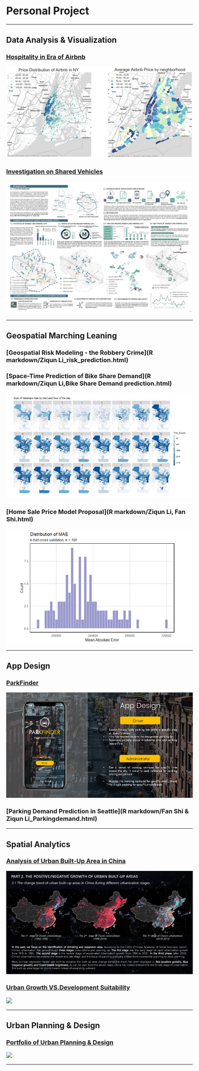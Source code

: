 # Personal Project

---

## Data Analysis & Visualization 

### [Hospitality in Era of Airbnb](https://liziqun.github.io/MUSA620_Final_Project/)
<img src="images/combine.png?raw=true"/>
       
       
### [Investigation on Shared Vehicles](/pdf/carsharing.pdf)
<img src="images/carsharing.jpg?raw=true"/>
     
     
--- 

## Geospatial Marching Leaning

### [Geospatial Risk Modeling - the Robbery Crime](R markdown/Ziqun Li_risk_prediction.html)
    

### [Space-Time Prediction of Bike Share Demand](R markdown/Ziqun Li,Bike Share Demand prediction.html)
<img src="images/bikesharing.png?raw=true"/>
  
  
### [Home Sale Price Model Proposal](R markdown/Ziqun Li, Fan Shi.html)
<img src="images/house.png?raw=true"/>
  

---

## App Design

### [ParkFinder](https://liziqun.github.io/MUSA620_Final_Project/)
<img src="images/fengmian.png?raw=true"/>
  
### [Parking Demand Prediction in Seattle](R markdown/Fan Shi & Ziqun Li_Parkingdemand.html)

---

## Spatial Analytics 
    
### [Analysis of Urban Built-Up Area in China](/pdf/GEE&Arcpy.pdf)
<img src="images/gee.png?raw=true"/>
  
   
### [Urban Growth VS.Development Suitability](/pdf/urbanvsdevelop.pdf)
<img src="images/development.png?raw=true"/>
    
---

## Urban Planning & Design 
### [Portfolio of Urban Planning & Design](/pdf/urbandesign.pdf)
<img src="images/urbandesign.png?raw=true"/>

---



<!-- <p style="font-size:11px">Page template forked from <a href="https://github.com/evanca/quick-portfolio">evanca</a></p>-->
<!-- Remove above link if you don't want to attibute -->
